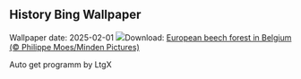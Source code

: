 ## History Bing Wallpaper
Wallpaper date: 2025-02-01
![](https://www.bing.com/th?id=OHR.FrostedBeech_EN-IN2659852695_UHD.jpg&w=1000)Download: [European beech forest in Belgium (© Philippe Moes/Minden Pictures)](https://www.bing.com/th?id=OHR.FrostedBeech_EN-IN2659852695_UHD.jpg)

Auto get programm by LtgX
